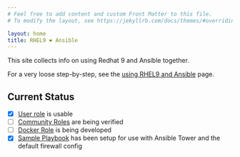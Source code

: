 ```yaml
---
# Feel free to add content and custom Front Matter to this file.
# To modify the layout, see https://jekyllrb.com/docs/themes/#overriding-theme-defaults

layout: home
title: RHEL9 ❤️ Ansible
---
```


This site collects info on using Redhat 9 and Ansible together.

For a very loose step-by-step, see the [using RHEL9 and Ansible](using_ansible_and_rhel9) page. 

## Current Status

- [x] [User role](https://github.com/umn-ansible/umn_user_management_role) is usable
- [ ] [Community Roles](community_roles) are being verified
- [ ] [Docker Role](https://github.com/umn-ansible/docker_role) is being developed
- [x] [Sample Playbook](https://github.com/umn-ansible/umn_sample_playbook) has been setup for use with Ansible Tower and the default firewall config
